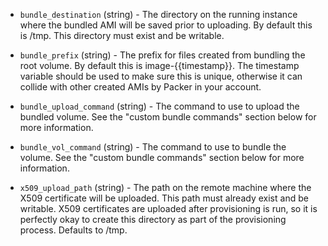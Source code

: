 <!-- Code generated from the comments of the Config struct in builder/amazon/instance/builder.go; DO NOT EDIT MANUALLY -->

-   `bundle_destination` (string) - The directory on the running instance where
the bundled AMI will be saved prior to uploading. By default this is
/tmp. This directory must exist and be writable.

-   `bundle_prefix` (string) - The prefix for files created from bundling the
root volume. By default this is image-{{timestamp}}. The timestamp
variable should be used to make sure this is unique, otherwise it can
collide with other created AMIs by Packer in your account.

-   `bundle_upload_command` (string) - The command to use to upload the bundled
volume. See the "custom bundle commands" section below for more
information.

-   `bundle_vol_command` (string) - The command to use to bundle the volume.
See the "custom bundle commands" section below for more information.

-   `x509_upload_path` (string) - The path on the remote machine where the X509
certificate will be uploaded. This path must already exist and be writable.
X509 certificates are uploaded after provisioning is run, so it is
perfectly okay to create this directory as part of the provisioning
process. Defaults to /tmp.
